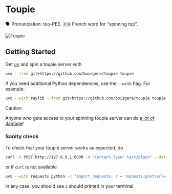 Toupie
================================================================================

🗣️ Pronunciation: too-PEE. 🇫🇷 French word for "spinning top".

![Toupie](https://unsplash.com/photos/LiLPRqxWI9I/download?ixid=M3wxMjA3fDB8MXxzZWFyY2h8NHx8c3Bpbm5pbmclMjB0b3B8ZW58MHx8fHwxNzU1NTI1MTgzfDA&force=true&w=900)

<!--
Photo by <a href="https://unsplash.com/@ashamplifies?utm_content=creditCopyText&utm_medium=referral&utm_source=unsplash">Ash Amplifies</a> on <a href="https://unsplash.com/photos/gold-pyramid-on-brown-wooden-table-LiLPRqxWI9I?utm_content=creditCopyText&utm_medium=referral&utm_source=unsplash">Unsplash</a>
-->      


Getting Started
--------------------------------------------------------------------------------

Get [uv] and spin a toupie server with

```bash
uvx --from git+https://github.com/boisgera/toupie toupie
```

If you need additional Python dependencies, use the `--with` flag.
For example:

```bash
uvx --with raylib --from git+https://github.com/boisgera/toupie toupie
```

> [!CAUTION]  
> Anyone who gets access to your spinning toupie server can do [a lot of damage]!

### Sanity check

To check that your toupie server works as expected, do

```bash
curl -X POST http://127.0.0.1:8000 -H "Content-Type: text/plain" --data-binary "print(1+1)"
```

or if `curl` is not available

```bash
uvx --with requests python -c "import requests; r = requests.post(url='http://127.0.0.1:8000', headers={'Content-Type': 'text/plain'}, data='print(1+1)'); print(r.text)"
```

In any case, you should see `2` should printed in your terminal.


[uv]: https://docs.astral.sh/uv/
[a lot of damage]: https://www.youtube.com/watch?v=JZLAHGfznlY